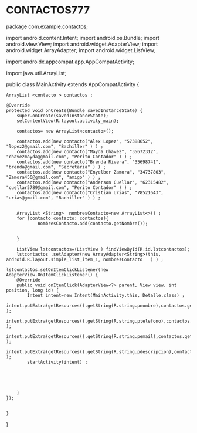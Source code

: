 # CONTACTOS777
package com.example.contactos;

import android.content.Intent;
import android.os.Bundle;
import android.view.View;
import android.widget.AdapterView;
import android.widget.ArrayAdapter;
import android.widget.ListView;

import androidx.appcompat.app.AppCompatActivity;

import java.util.ArrayList;

public class MainActivity extends AppCompatActivity {

    ArrayList <contacto > contactos ;

    @Override
    protected void onCreate(Bundle savedInstanceState) {
        super.onCreate(savedInstanceState);
        setContentView(R.layout.activity_main);

        contactos= new ArrayList<contacto>();

        contactos.add(new contacto("Alex Lopez", "57388652", "lopez2@gmail.com", "Bachiller" ) ) ;
        contactos.add(new contacto("Mayda Chavez", "35672312", "chavezmayda@gmail.com", "Perito Contador" ) ) ;
        contactos.add(new contacto("Brenda Rivera", "35698741", "brenda@gmail.com", "Secretaria" ) ) ;
        contactos.add(new contacto("Enyelber Zamora", "34737803", "Zamora456@gmail.com", "amigo" ) ) ;
        contactos.add(new contacto("Anderson Cuellar", "62315482", "cuellar5789@gmail.com", "Perito Contador" ) ) ;
        contactos.add(new contacto("Cristian Urias", "78521643", "urias@gmail.com", "Bachiller" ) ) ;


        ArrayList <String>  nombresContacto=new ArrayList<>() ;
        for (contacto contacto: contactos){
                nombresContacto.add(contacto.getNombre());


        }

        ListView lstcontactos=(ListView ) findViewById(R.id.lstcontactos);
        lstcontactos .setAdapter(new ArrayAdapter<String>(this, android.R.layout.simple_list_item_1, nombresContacto   ) ) ;

    lstcontactos.setOnItemClickListener(new AdapterView.OnItemClickListener() {
        @Override
        public void onItemClick(AdapterView<?> parent, View view, int position, long id) {
            Intent intent=new Intent(MainActivity.this, Detalle.class) ;
            intent.putExtra(getResources().getString(R.string.pnombre),contactos.get(position).getNombre() );
            intent.putExtra(getResources().getString(R.string.ptelefono),contactos.get(position).getTelefono() );
            intent.putExtra(getResources().getString(R.string.pemail),contactos.get(position).getEmail() );
            intent.putExtra(getResources().getString(R.string.pdescripcion),contactos.get(position).getDescripcion() );
            startActivity(intent) ;





        }
    });


    }
}
